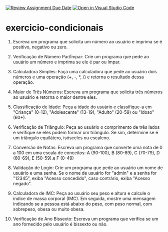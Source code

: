 [![Review Assignment Due Date](https://classroom.github.com/assets/deadline-readme-button-24ddc0f5d75046c5622901739e7c5dd533143b0c8e959d652212380cedb1ea36.svg)](https://classroom.github.com/a/WrNlfA6r)
[![Open in Visual Studio Code](https://classroom.github.com/assets/open-in-vscode-718a45dd9cf7e7f842a935f5ebbe5719a5e09af4491e668f4dbf3b35d5cca122.svg)](https://classroom.github.com/online_ide?assignment_repo_id=14226627&assignment_repo_type=AssignmentRepo)
# exercicio-condicionais

1. Escreva um programa que solicita um número ao usuário e imprima se é positivo, negativo ou zero. 

2. Verificação de Número Par/Ímpar: Crie um programa que pede ao usuário um número e imprima se ele é par ou ímpar.

3. Calculadora Simples: Faça uma calculadora que pede ao usuário dois números e uma operação (+, -, *, /) e retorna o resultado dessa operação.

4. Maior de Três Números: Escreva um programa que solicita três números ao usuário e retorna o maior dentre eles.

5. Classificação de Idade: Peça a idade do usuário e classifique-a em "Criança" (0-12), "Adolescente" (13-19), "Adulto" (20-59) ou "Idoso" (60+).

6. Verificação de Triângulo: Peça ao usuário o comprimento de três lados e verifique se eles podem formar um triângulo. Se sim, determine se é um triângulo equilátero, isósceles ou escaleno.

7. Conversão de Notas: Escreva um programa que converte uma nota de 0 a 100 em uma escala de conceitos:  A (90-100), B (80-89), C (70-79), D (60-69), E (50-59).e F (0-49)

8. Validação de Login: Crie um programa que pede ao usuário um nome de usuário e uma senha. Se o nome de usuário for "admin" e a senha for "12345", exiba "Acesso concedido", caso contrário, exiba "Acesso negado".

9. Calculadora de IMC: Peça ao usuário seu peso e altura e calcule o índice de massa corporal (IMC). Em seguida, mostre uma mensagem indicando se a pessoa está abaixo do peso, com peso normal, com sobrepeso, obesa ou muito obesa.

10. Verificação de Ano Bissexto: Escreva um programa que verifica se um ano fornecido pelo usuário é bissexto ou não.